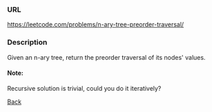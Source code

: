 ### URL
https://leetcode.com/problems/n-ary-tree-preorder-traversal/

### Description
Given an n-ary tree, return the preorder traversal of its nodes' values.

 
#### Note:

Recursive solution is trivial, could you do it iteratively?


[Back](readme.md)